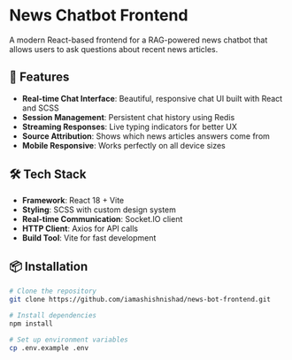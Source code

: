 # News Chatbot Frontend

A modern React-based frontend for a RAG-powered news chatbot that allows users to ask questions about recent news articles.

## 🌟 Features

- **Real-time Chat Interface**: Beautiful, responsive chat UI built with React and SCSS
- **Session Management**: Persistent chat history using Redis
- **Streaming Responses**: Live typing indicators for better UX
- **Source Attribution**: Shows which news articles answers come from
- **Mobile Responsive**: Works perfectly on all device sizes

## 🛠️ Tech Stack

- **Framework**: React 18 + Vite
- **Styling**: SCSS with custom design system
- **Real-time Communication**: Socket.IO client
- **HTTP Client**: Axios for API calls
- **Build Tool**: Vite for fast development

## 📦 Installation

```bash
# Clone the repository
git clone https://github.com/iamashishnishad/news-bot-frontend.git

# Install dependencies
npm install

# Set up environment variables
cp .env.example .env